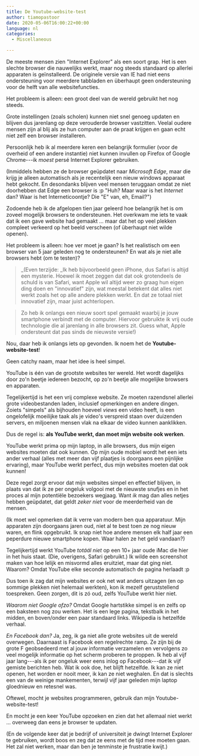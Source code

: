 ```yaml
---
title: De Youtube-website-test
author: tiamopastoor
date: 2020-05-06T16:00:22+00:00
language: nl
categories:
  - Miscellaneous

---
```

De meeste mensen zien "Internet Explorer" als een soort grap. Het is een slechte browser die nauwelijks werkt, maar nog steeds standaard op allerlei apparaten is geïnstalleerd. De originele versie van IE had niet eens ondersteuning voor meerdere tabbladen en überhaupt geen ondersteuning voor de helft van alle websitefuncties.

Het probleem is alleen: een groot deel van de wereld gebruikt het nog steeds.

Grote instellingen (zoals scholen) kunnen niet snel genoeg updaten en blijven dus jarenlang op deze verouderde browser vastzitten. Veelal oudere mensen zijn al blij als ze hun computer aan de praat krijgen en gaan echt niet zelf een browser installeren.

Persoonlijk heb ik al meerdere keren een belangrijk formulier (voor de overheid of een andere instantie) niet kunnen invullen op Firefox of Google Chrome---ik _moest_ persé Internet Explorer gebruiken.

(Inmiddels hebben ze de browser geüpdatet naar _Microsoft Edge_, maar die krijg je alleen automatisch als je recentelijk een nieuw windows apparaat hebt gekocht. En desondanks blijven veel mensen teruggaan omdat ze niet doorhebben dat Edge een browser is :p "Huh? Maar waar is het _Internet_ dan? Waar is het Interneticoontje? Die "E" van, eh, Email?")

Zodoende heb ik de afgelopen tien jaar geleerd hoe belangrijk het is om zoveel mogelijk browsers te ondersteunen. Het overkwam me iets te vaak dat ik een gave website had gemaakt ... maar dat het op veel plekken compleet verkeerd op het beeld verscheen (of überhaupt niet wilde openen).

Het probleem is alleen: hoe ver moet je gaan? Is het realistisch om een browser van 5 jaar geleden nog te ondersteunen? En wat als je niet alle browsers hebt (om te testen)?


> _(Even terzijde: _Ik heb bijvoorbeeld geen iPhone, dus Safari is altijd een mysterie. Hoewel ik moet zeggen dat dat ook grotendeels de schuld is van Safari, want Apple wil altijd weer zo graag hun eigen ding doen en "innovatief" zijn, wat meestal betekent dat alles niet werkt zoals het op alle andere plekken werkt. En dat ze totaal niet innovatief zijn, maar juist achterlopen.

> Zo heb ik onlangs een nieuw soort spel gemaakt waarbij je jouw smartphone verbindt met de computer. Hiervoor gebruikte ik vrij oude technologie die al jarenlang in alle browsers zit. Guess what, Apple ondersteunt dat pas sinds de nieuwste versie!)

Nou, daar heb ik onlangs iets op gevonden. Ik noem het de **Youtube-website-test**!

Geen catchy naam, maar het idee is heel simpel.

YouTube is één van de grootste websites ter wereld. Het wordt dagelijks door zo'n beetje iedereen bezocht, op zo'n beetje alle mogelijke browsers en apparaten.

Tegelijkertijd is het een vrij complexe website. Ze moeten razendsnel allerlei grote videobestanden laden, inclusief opmerkingen en andere dingen. Zoiets "simpels" als bijhouden hoeveel _views_ een video heeft, is een ongelofelijk moeilijke taak als je video's verspreid staan over duizenden servers, en miljoenen mensen vlak na elkaar de video kunnen aanklikken.

Dus de regel is: **als YouTube werkt, dan moet mijn website ook werken**.

YouTube werkt prima op mijn laptop, in alle browsers, dus mijn eigen websites moeten dat ook kunnen. Op mijn oude mobiel wordt het een iets ander verhaal (alles met meer dan vijf plaatjes is doorgaans een pijnlijke ervaring), maar YouTube werkt perfect, dus mijn websites moeten dat ook kunnen!

Deze regel zorgt ervoor dat mijn websites simpel en effectief blijven, in plaats van dat ik ze per ongeluk volgooi met de nieuwste snufjes en in het proces al mijn potentiële bezoekers wegjaag. Want _ik_ mag dan alles netjes hebben geüpdatet, dat geldt _zeker niet_ voor de meerderheid van de mensen.

(Ik moet wel opmerken dat ik verre van modern ben qua apparatuur. Mijn apparaten zijn doorgaans jaren oud, niet al te best toen ze nog nieuw waren, en flink opgebruikt. Ik snap niet hoe andere mensen elk half jaar een peperdure nieuwe smartphone kopen. Waar halen ze het geld vandaan?)

Tegelijkertijd werkt YouTube _totáál niet_ op een 10+ jaar oude iMac die hier in het huis staat. (Die, overigens, Safari gebruikt.) Ik wilde een screenshot maken van hoe lelijk en misvormd alles eruitziet, maar dat ging niet. Waarom? Omdat YouTube elke seconde automatisch de pagina herlaadt :p

Dus toen ik zag dat mijn websites er ook net wat anders uitzagen (en op sommige plekken niet helemaal werkten), kon ik mezelf geruststellend toespreken. Geen zorgen, dit is zó oud, zelfs YouTube werkt hier niet.

_Waarom niet Google ofzo?_ Omdat Google hartstikke simpel is en zelfs op een baksteen nog zou werken. Het is een lege pagina, tekstbalk in het midden, en boven/onder een paar standaard links. Wikipedia is hetzelfde verhaal.

_En Facebook dan?_ Ja, zeg, ik ga niet alle grote websites uit de wereld overwegen. Daarnaast is Facebook een regelrechte ramp. Ze zijn bij de grote F geobsedeerd met al jouw informatie verzamelen en vervolgens zo veel mogelijk informatie op het scherm proberen te proppen. Ik heb al vijf jaar lang---als ik per ongeluk weer eens inlog op Facebook---dat ik vijf gemiste berichten heb. Wat ik ook doe, het blijft hetzelfde. Ik kan ze niet openen, het worden er nooit meer, ik kan ze niet weghalen. En dat is slechts een van de weinige mankementen, terwijl vijf jaar geleden mijn laptop gloednieuw en retesnel was.

Oftewel, mocht je websites programmeren, gebruik dan mijn Youtube-website-test!

En mocht je een keer YouTube opzoeken en zien dat het allemaal niet werkt ... overweeg dan eens je browser te updaten.

(En de volgende keer dat je bedrijf of universiteit je dwingt Internet Explorer te gebruiken, wordt boos en zeg dat ze eens met de tijd mee moeten gaan. Het zal niet werken, maar dan ben je tenminste je frustratie kwijt.)